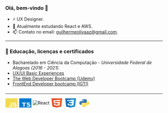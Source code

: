 
###
<!--<center>
  <td><img width="400px" align="left" src="https://github-readme-stats.vercel.app/api/top-langs/?username=guilherme-vaz&hide=html&layout=compact&theme=tokyonight" /></td>
</center>-->

### Olá, bem-vindo 👋
* ⚡ UX Designer.
* 🌱 Atualmente estudando React e AWS.
* 📫 Contato no email: <guilhermeolivaaz@gmail.com>.

 ----------------

### 🎯 Educação, licenças e certificados
- Bacharelado em Ciência da Computação - _Universidade Federal de Alagoas (2016 - 2021)._
- <a href="https://drive.google.com/file/d/1g8kWw3Kp2zVBz74md7KD4B5T6dorvdZK/view" target="_blank">UX/UI Basic Experiences</a>
- <a href="https://drive.google.com/file/d/1o_XfjGi8g0BtGR4FpA06Au1jUc0pNOXo/view" target="_blank">The Web Developer Bootcamp (Udemy)</a>
- <a href="https://www.udemy.com/certificate/UC-f642001e-29ca-458a-b684-aa4bbb033080/" target="_blank">FrontEnd Developer bootcamp (IGTI)</a>

###   
  ----------------
<div style="display: inline_block">
  <img align="center" alt="Js" height="30" width="40" src="https://raw.githubusercontent.com/devicons/devicon/master/icons/javascript/javascript-plain.svg">
  <img align="center" alt="Ts" height="30" width="40" src="https://raw.githubusercontent.com/devicons/devicon/master/icons/typescript/typescript-plain.svg">
  <img align="center" alt="React" height="30" width="40"  src="https://cdn.jsdelivr.net/gh/devicons/devicon/icons/react/react-original.svg" />
  <img align="center" alt="HTML" height="30" width="40" src="https://raw.githubusercontent.com/devicons/devicon/master/icons/html5/html5-original.svg">
  <img align="center" alt="CSS" height="30" width="40" src="https://raw.githubusercontent.com/devicons/devicon/master/icons/css3/css3-original.svg">
  <img align="center" alt="Python" height="30" width="40" src="https://raw.githubusercontent.com/devicons/devicon/master/icons/python/python-original.svg">
  <p></p></br>
</div>

<!--
**guilherme-vaz/guilherme-vaz** is a ✨ _special_ ✨ repository because its `README.md` (this file) appears on your GitHub profile.

Here are some ideas to get you started:

- 🔭 I’m currently working on ...
- 🌱 I’m currently learning ...
- 👯 I’m looking to collaborate on ...
- 🤔 I’m looking for help with ...
- 💬 Ask me about ...
- 📫 How to reach me: ...
- 😄 Pronouns: ...
- ⚡ Fun fact: ...
-->
